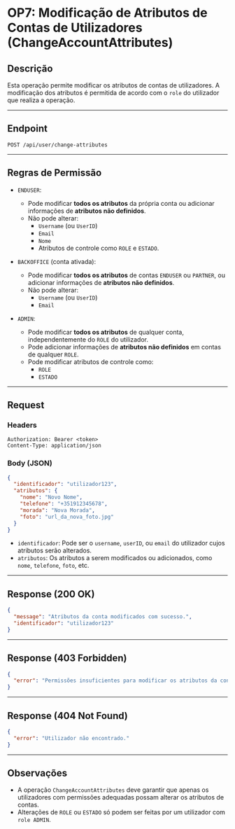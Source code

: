 # OP7: Modificação de Atributos de Contas de Utilizadores (ChangeAccountAttributes)

## Descrição

Esta operação permite modificar os atributos de contas de utilizadores. A modificação dos atributos é permitida de acordo com o `role` do utilizador que realiza a operação.

---

## Endpoint

```
POST /api/user/change-attributes
```

---

## Regras de Permissão

- `ENDUSER`:
  - Pode modificar **todos os atributos** da própria conta ou adicionar informações de **atributos não definidos**.
  - Não pode alterar:
    - `Username` (ou `UserID`)
    - `Email`
    - `Nome`
    - Atributos de controle como `ROLE` e `ESTADO`.

- `BACKOFFICE` (conta ativada):
  - Pode modificar **todos os atributos** de contas `ENDUSER` ou `PARTNER`, ou adicionar informações de **atributos não definidos**.
  - Não pode alterar:
    - `Username` (ou `UserID`)
    - `Email`

- `ADMIN`:
  - Pode modificar **todos os atributos** de qualquer conta, independentemente do `ROLE` do utilizador.
  - Pode adicionar informações de **atributos não definidos** em contas de qualquer `ROLE`.
  - Pode modificar atributos de controle como:
    - `ROLE`
    - `ESTADO`

---

## Request

### Headers

```http
Authorization: Bearer <token>
Content-Type: application/json
```

### Body (JSON)

```json
{
  "identificador": "utilizador123",
  "atributos": {
    "nome": "Novo Nome",
    "telefone": "+351912345678",
    "morada": "Nova Morada",
    "foto": "url_da_nova_foto.jpg"
  }
}
```

- `identificador`: Pode ser o `username`, `userID`, ou `email` do utilizador cujos atributos serão alterados.
- `atributos`: Os atributos a serem modificados ou adicionados, como `nome`, `telefone`, `foto`, etc.

---

## Response (200 OK)

```json
{
  "message": "Atributos da conta modificados com sucesso.",
  "identificador": "utilizador123"
}
```

---

## Response (403 Forbidden)

```json
{
  "error": "Permissões insuficientes para modificar os atributos da conta."
}
```

---

## Response (404 Not Found)

```json
{
  "error": "Utilizador não encontrado."
}
```

---

## Observações

- A operação `ChangeAccountAttributes` deve garantir que apenas os utilizadores com permissões adequadas possam alterar os atributos de contas.
- Alterações de `ROLE` ou `ESTADO` só podem ser feitas por um utilizador com `role ADMIN`.

